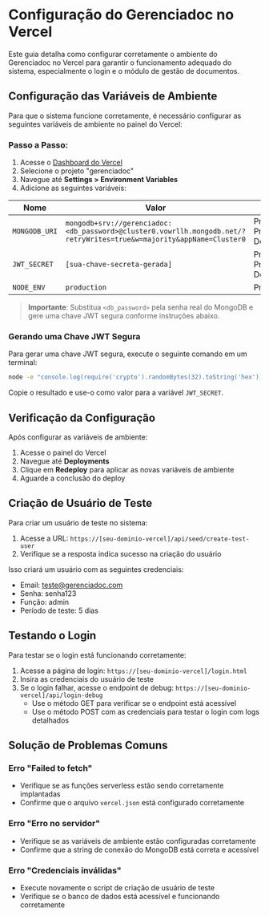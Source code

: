 # Configuração do Gerenciadoc no Vercel

Este guia detalha como configurar corretamente o ambiente do Gerenciadoc no Vercel para garantir o funcionamento adequado do sistema, especialmente o login e o módulo de gestão de documentos.

## Configuração das Variáveis de Ambiente

Para que o sistema funcione corretamente, é necessário configurar as seguintes variáveis de ambiente no painel do Vercel:

### Passo a Passo:

1. Acesse o [Dashboard do Vercel](https://vercel.com/dashboard)
2. Selecione o projeto "gerenciadoc"
3. Navegue até **Settings > Environment Variables**
4. Adicione as seguintes variáveis:

| Nome | Valor | Escopo |
|------|-------|--------|
| `MONGODB_URI` | `mongodb+srv://gerenciadoc:<db_password>@cluster0.vowrllh.mongodb.net/?retryWrites=true&w=majority&appName=Cluster0` | Production, Preview, Development |
| `JWT_SECRET` | `[sua-chave-secreta-gerada]` | Production, Preview, Development |
| `NODE_ENV` | `production` | Production |

> **Importante**: Substitua `<db_password>` pela senha real do MongoDB e gere uma chave JWT segura conforme instruções abaixo.

### Gerando uma Chave JWT Segura

Para gerar uma chave JWT segura, execute o seguinte comando em um terminal:

```bash
node -e "console.log(require('crypto').randomBytes(32).toString('hex'))"
```

Copie o resultado e use-o como valor para a variável `JWT_SECRET`.

## Verificação da Configuração

Após configurar as variáveis de ambiente:

1. Acesse o painel do Vercel
2. Navegue até **Deployments**
3. Clique em **Redeploy** para aplicar as novas variáveis de ambiente
4. Aguarde a conclusão do deploy

## Criação de Usuário de Teste

Para criar um usuário de teste no sistema:

1. Acesse a URL: `https://[seu-dominio-vercel]/api/seed/create-test-user`
2. Verifique se a resposta indica sucesso na criação do usuário

Isso criará um usuário com as seguintes credenciais:
- Email: teste@gerenciadoc.com
- Senha: senha123
- Função: admin
- Período de teste: 5 dias

## Testando o Login

Para testar se o login está funcionando corretamente:

1. Acesse a página de login: `https://[seu-dominio-vercel]/login.html`
2. Insira as credenciais do usuário de teste
3. Se o login falhar, acesse o endpoint de debug: `https://[seu-dominio-vercel]/api/login-debug`
   - Use o método GET para verificar se o endpoint está acessível
   - Use o método POST com as credenciais para testar o login com logs detalhados

## Solução de Problemas Comuns

### Erro "Failed to fetch"
- Verifique se as funções serverless estão sendo corretamente implantadas
- Confirme que o arquivo `vercel.json` está configurado corretamente

### Erro "Erro no servidor"
- Verifique se as variáveis de ambiente estão configuradas corretamente
- Confirme que a string de conexão do MongoDB está correta e acessível

### Erro "Credenciais inválidas"
- Execute novamente o script de criação de usuário de teste
- Verifique se o banco de dados está acessível e funcionando corretamente
